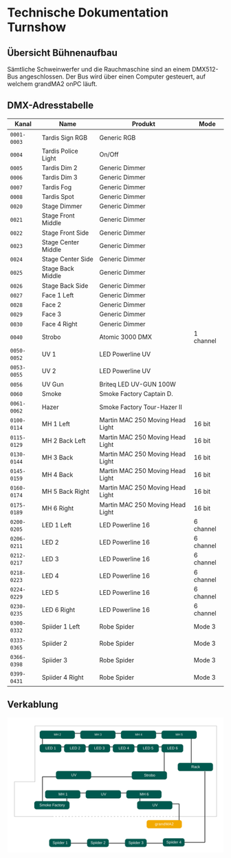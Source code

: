 # Technische Dokumentation Turnshow

## Übersicht Bühnenaufbau

Sämtliche Schweinwerfer und die Rauchmaschine sind an einem DMX512-Bus
angeschlossen. Der Bus wird über einen Computer gesteuert, auf welchem grandMA2
onPC läuft.

## DMX-Adresstabelle

| Kanal       | Name                | Produkt                          | Mode      |
| ----------- | ------------------- | -------------------------------- | --------- |
| `0001-0003` | Tardis Sign RGB     | Generic RGB                      |           |
| `0004`      | Tardis Police Light | On/Off                           |           |
| `0005`      | Tardis Dim 2        | Generic Dimmer                   |           |
| `0006`      | Tardis Dim 3        | Generic Dimmer                   |           |
| `0007`      | Tardis Fog          | Generic Dimmer                   |           |
| `0008`      | Tardis Spot         | Generic Dimmer                   |           |
| `0020`      | Stage Dimmer        | Generic Dimmer                   |           |
| `0021`      | Stage Front Middle  | Generic Dimmer                   |           |
| `0022`      | Stage Front Side    | Generic Dimmer                   |           |
| `0023`      | Stage Center Middle | Generic Dimmer                   |           |
| `0024`      | Stage Center Side   | Generic Dimmer                   |           |
| `0025`      | Stage Back Middle   | Generic Dimmer                   |           |
| `0026`      | Stage Back Side     | Generic Dimmer                   |           |
| `0027`      | Face 1 Left         | Generic Dimmer                   |           |
| `0028`      | Face 2              | Generic Dimmer                   |           |
| `0029`      | Face 3              | Generic Dimmer                   |           |
| `0030`      | Face 4 Right        | Generic Dimmer                   |           |
| `0040`      | Strobo              | Atomic 3000 DMX                  | 1 channel |
| `0050-0052` | UV 1                | LED Powerline UV                 |           |
| `0053-0055` | UV 2                | LED Powerline UV                 |           |
| `0056`      | UV Gun              | Briteq LED UV-GUN 100W           |           |
| `0060`      | Smoke               | Smoke Factory Captain D.         |           |
| `0061-0062` | Hazer               | Smoke Factory Tour-Hazer II      |           |
| `0100-0114` | MH 1 Left           | Martin MAC 250 Moving Head Light | 16 bit    |
| `0115-0129` | MH 2 Back Left      | Martin MAC 250 Moving Head Light | 16 bit    |
| `0130-0144` | MH 3 Back           | Martin MAC 250 Moving Head Light | 16 bit    |
| `0145-0159` | MH 4 Back           | Martin MAC 250 Moving Head Light | 16 bit    |
| `0160-0174` | MH 5 Back Right     | Martin MAC 250 Moving Head Light | 16 bit    |
| `0175-0189` | MH 6 Right          | Martin MAC 250 Moving Head Light | 16 bit    |
| `0200-0205` | LED 1 Left          | LED Powerline 16                 | 6 channel |
| `0206-0211` | LED 2               | LED Powerline 16                 | 6 channel |
| `0212-0217` | LED 3               | LED Powerline 16                 | 6 channel |
| `0218-0223` | LED 4               | LED Powerline 16                 | 6 channel |
| `0224-0229` | LED 5               | LED Powerline 16                 | 6 channel |
| `0230-0235` | LED 6 Right         | LED Powerline 16                 | 6 channel |
| `0300-0332` | Spiider 1 Left      | Robe Spider                      | Mode 3    |
| `0333-0365` | Spiider 2           | Robe Spider                      | Mode 3    |
| `0366-0398` | Spiider 3           | Robe Spider                      | Mode 3    |
| `0399-0431` | Spiider 4 Right     | Robe Spider                      | Mode 3    |

## Verkablung

![Aufbau DMX512-Bus](images/cables.svg)
